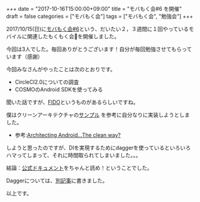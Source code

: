 +++
date = "2017-10-16T15:00:00+09:00"
title = "モバもく会#6 を開催"
draft = false
categories = ["モバもく会"]
tags = ["モバもく会", "勉強会"]
+++

2017/10/15(日)に<a target="_blank" href="https://mobamoku.connpass.com/event/68548">モバもく会#6</a>という、だいたい２，３週間に１回やっているモバイルに関連したもくもく会を開催しました。

今回は3人でした。毎回ありがとうございます！自分が毎回勉強させてもらっています（感謝）

今回みなさんがやったことは次のとおりです。


* CircleCI2.0についての調査
* COSMOのAndroid SDKを使ってみる

聞いた話ですが、[FIDO](https://www.cloudgate.jp/lineup/uno/fido_u2f.html)というものがあるらしいですね。

僕はクリーンアーキテクチャの[サンプル](https://github.com/android10/Android-CleanArchitecture) を参考に自分なりに実装しようとしました。

* 参考:[Architecting Android...The clean way?](https://fernandocejas.com/2014/09/03/architecting-android-the-clean-way/)


しようと思ったのですが、DIを実現するためにdaggerを使っているといろいろハマってしまって、それに時間取られてしまいました。。。

結論：[公式ドキュメント](https://google.github.io/dagger/android.html)をちゃんと読め！ということでした。

Daggerについては、[別記事](http://kwmt27.net/2017/10/17/dagger2-android-viewmodel/)に書きました。


以上です。

